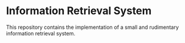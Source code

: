 # Information Retrieval System

This repository contains the implementation of a small and rudimentary information retrieval system.
